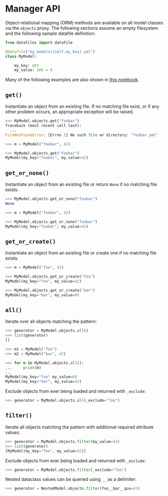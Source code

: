 # Manager API

Object-relational mapping (ORM) methods are available on all model classes via the `objects` proxy. The following sections assume an empty filesystem and the following sample datafile definition:

```python
from datafiles import datafile

@datafile("my_models/{self.my_key}.yml")
class MyModel:

    my_key: str
    my_value: int = 0
```

Many of the following examples are also shown in [this notebook](https://github.com/jacebrowning/datafiles/blob/main/notebooks/manager_api.ipynb).

## `get()`

Instantiate an object from an existing file. If no matching file exist, or if any other problem occurs, an appropriate exception will be raised.

```python
>>> MyModel.objects.get("foobar")
Traceback (most recent call last):
  ...
FileNotFoundError: [Errno 2] No such file or directory: "foobar.yml"
```

```python
>>> m = MyModel("foobar", 42)
```

```python
>>> MyModel.objects.get("foobar")
MyModel(my_key="foobar", my_value=42)
```

## `get_or_none()`

Instantiate an object from an existing file or return `None` if no matching file exists:

```python
>>> MyModel.objects.get_or_none("foobar")
None
```

```python
>>> m = MyModel("foobar", 42)
```

```python
>>> MyModel.objects.get_or_none("foobar")
MyModel(my_key="foobar", my_value=42)
```

## `get_or_create()`

Instantiate an object from an existing file or create one if no matching file exists:

```python
>>> m = MyModel("foo", 42)
```

```python
>>> MyModel.objects.get_or_create("foo")
MyModel(my_key="foo", my_value=42)
```

```python
>>> MyModel.objects.get_or_create("bar")
MyModel(my_key="bar", my_value=0)
```

## `all()`

Iterate over all objects matching the pattern:

```python
>>> generator = MyModel.objects.all()
>>> list(generator)
[]
```

```python
>>> m1 = MyModel("foo")
>>> m2 = MyModel("bar", 42)
```

```python
>>> for m in MyModel.objects.all():
...     print(m)
...
MyModel(my_key="foo" my_value=0)
MyModel(my_key="bar", my_value=42)
```

Exclude objects from ever being loaded and returned with `_exclude`:

```python
>>> generator = MyModel.objects.all(_exclude="foo")
```

## `filter()`

Iterate all objects matching the pattern with additional required attribute values:

```python
>>> generator = MyModel.objects.filter(my_value=42)
>>> list(generator)
[MyModel(my_key="foo", my_value=42)]
```

Exclude objects from ever being loaded and returned with `_exclude`:

```python
>>> generator = MyModel.objects.filter(_exclude="foo")
```

Nested dataclass values can be queried using `__` as a delimiter:

```python
>>> generator = NestedModel.objects.filter(foo__bar__qux=42)
```
